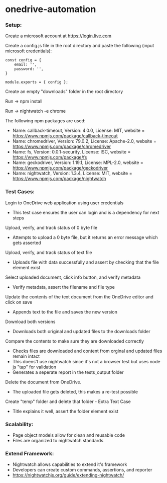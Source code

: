 # onedrive-automation

<h3>Setup:</h3>

Create a microsoft account at https://login.live.com

Create a config.js file in the root directory and paste the following (input microsoft credentials):

    const config = {
        email: '',
        password: '',
    }

    module.exports = { config };

Create an empty "downloads" folder in the root directory

Run -> npm install

Run -> nightwatch -e chrome

The following npm packages are used:
- Name: callback-timeout, Version: 4.0.0, License: MIT, website = https://www.npmjs.com/package/callback-timeout
- Name: chromedriver, Version: 79.0.2, License: Apache-2.0, website = https://www.npmjs.com/package/chromedriver
- Name: fs, Version: 0.0.1-security, License: ISC, website = https://www.npmjs.com/package/fs
- Name: geckodriver, Version: 1.19.1, License: MPL-2.0, website = https://www.npmjs.com/package/geckodriver
- Name: nightwatch, Version: 1.3.4, License: MIT, website = https://www.npmjs.com/package/nightwatch

   
<h3>Test Cases:</h3>

Login to OneDrive web application using user credentials
- This test case ensures the user can login and is a dependency for next steps

Upload, verify, and track status of 0 byte file
- Attempts to upload a 0 byte file, but it returns an error message which gets asserted

Upload, verify, and track status of text file
- Uploads file with data successfully and assert by checking that the file element exist

Select uploaded document, click info button, and verify metadata
- Verify metadata, assert the filename and file type

Update the contents of the text document from the OneDrive editor and click on save
- Appends text to the file and saves the new version

Download both versions
- Downloads both original and updated files to the downloads folder

Compare the contents to make sure they are downloaded correctly
- Checks files are downloaded and content from orginal and updated files remain intact
- This doens't use nightwatch since it's not a browser test but uses node js "tap" for validation
- Generates a seperate report in the tests_output folder

Delete the document from OneDrive.
- The uploaded file gets deleted, this makes a re-test possible

Create "temp" folder and delete that folder - Extra Text Case
- Title explains it well, assert the folder element exist

<h3>Scalability:</h3>

- Page object models allow for clean and reusable code
- Files are organized to nightwatch standards

<h3>Extend Framework:</h3>

- Nightwatch allows capabilities to extend it's framework
- Developers can create custom commands, assertions, and reporter
- https://nightwatchjs.org/guide/extending-nightwatch/
